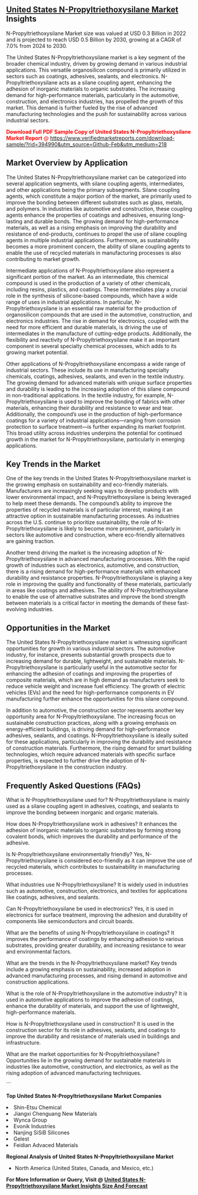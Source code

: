 <h2><a href="https://www.verifiedmarketreports.com/download-sample/?rid=394990&amp;utm_source=Github-Feb&amp;utm_medium=218" target="_blank">United States N-Propyltriethoxysilane Market</a> Insights</h2><p>N-Propyltriethoxysilane Market size was valued at USD 0.3 Billion in 2022 and is projected to reach USD 0.5 Billion by 2030, growing at a CAGR of 7.0% from 2024 to 2030.</p><p> <p>The United States N-Propyltriethoxysilane market is a key segment of the broader chemical industry, driven by growing demand in various industrial applications. This versatile organosilicon compound is primarily utilized in sectors such as coatings, adhesives, sealants, and electronics. N-Propyltriethoxysilane acts as a silane coupling agent, enhancing the adhesion of inorganic materials to organic substrates. The increasing demand for high-performance materials, particularly in the automotive, construction, and electronics industries, has propelled the growth of this market. This demand is further fueled by the rise of advanced manufacturing technologies and the push for sustainability across various industrial sectors. <p><span class=""><span style="color: #ff0000;"><strong>Download Full PDF Sample Copy of United States N-Propyltriethoxysilane Market Report</strong> @ </span><a href="https://www.verifiedmarketreports.com/download-sample/?rid=394990&amp;utm_source=Github-Feb&amp;utm_medium=218" target="_blank">https://www.verifiedmarketreports.com/download-sample/?rid=394990&amp;utm_source=Github-Feb&amp;utm_medium=218</a></span></p></p> <h2>Market Overview by Application</h2> <p>The United States N-Propyltriethoxysilane market can be categorized into several application segments, with silane coupling agents, intermediates, and other applications being the primary subsegments. Silane coupling agents, which constitute a major portion of the market, are primarily used to improve the bonding between different substrates such as glass, metals, and polymers. In industries like automotive and construction, these coupling agents enhance the properties of coatings and adhesives, ensuring long-lasting and durable bonds. The growing demand for high-performance materials, as well as a rising emphasis on improving the durability and resistance of end-products, continues to propel the use of silane coupling agents in multiple industrial applications. Furthermore, as sustainability becomes a more prominent concern, the ability of silane coupling agents to enable the use of recycled materials in manufacturing processes is also contributing to market growth.</p> <p>Intermediate applications of N-Propyltriethoxysilane also represent a significant portion of the market. As an intermediate, this chemical compound is used in the production of a variety of other chemicals, including resins, plastics, and coatings. These intermediates play a crucial role in the synthesis of silicone-based compounds, which have a wide range of uses in industrial applications. In particular, N-Propyltriethoxysilane is an essential raw material for the production of organosilicon compounds that are used in the automotive, construction, and electronics industries. The rise in demand for electronics, coupled with the need for more efficient and durable materials, is driving the use of intermediates in the manufacture of cutting-edge products. Additionally, the flexibility and reactivity of N-Propyltriethoxysilane make it an important component in several specialty chemical processes, which adds to its growing market potential.</p> <p>Other applications of N-Propyltriethoxysilane encompass a wide range of industrial sectors. These include its use in manufacturing specialty chemicals, coatings, adhesives, sealants, and even in the textile industry. The growing demand for advanced materials with unique surface properties and durability is leading to the increasing adoption of this silane compound in non-traditional applications. In the textile industry, for example, N-Propyltriethoxysilane is used to improve the bonding of fabrics with other materials, enhancing their durability and resistance to wear and tear. Additionally, the compound’s use in the production of high-performance coatings for a variety of industrial applications—ranging from corrosion protection to surface treatment—is further expanding its market footprint. This broad utility across industries underpins the potential for continued growth in the market for N-Propyltriethoxysilane, particularly in emerging applications.</p> <h2>Key Trends in the Market</h2> <p>One of the key trends in the United States N-Propyltriethoxysilane market is the growing emphasis on sustainability and eco-friendly materials. Manufacturers are increasingly seeking ways to develop products with lower environmental impact, and N-Propyltriethoxysilane is being leveraged to help meet these demands. The compound’s ability to improve the properties of recycled materials is of particular interest, making it an attractive option in sustainable manufacturing processes. As industries across the U.S. continue to prioritize sustainability, the role of N-Propyltriethoxysilane is likely to become more prominent, particularly in sectors like automotive and construction, where eco-friendly alternatives are gaining traction.</p> <p>Another trend driving the market is the increasing adoption of N-Propyltriethoxysilane in advanced manufacturing processes. With the rapid growth of industries such as electronics, automotive, and construction, there is a rising demand for high-performance materials with enhanced durability and resistance properties. N-Propyltriethoxysilane is playing a key role in improving the quality and functionality of these materials, particularly in areas like coatings and adhesives. The ability of N-Propyltriethoxysilane to enable the use of alternative substrates and improve the bond strength between materials is a critical factor in meeting the demands of these fast-evolving industries.</p> <h2>Opportunities in the Market</h2> <p>The United States N-Propyltriethoxysilane market is witnessing significant opportunities for growth in various industrial sectors. The automotive industry, for instance, presents substantial growth prospects due to increasing demand for durable, lightweight, and sustainable materials. N-Propyltriethoxysilane is particularly useful in the automotive sector for enhancing the adhesion of coatings and improving the properties of composite materials, which are in high demand as manufacturers seek to reduce vehicle weight and increase fuel efficiency. The growth of electric vehicles (EVs) and the need for high-performance components in EV manufacturing further enhance the opportunities for this silane compound.</p> <p>In addition to automotive, the construction sector represents another key opportunity area for N-Propyltriethoxysilane. The increasing focus on sustainable construction practices, along with a growing emphasis on energy-efficient buildings, is driving demand for high-performance adhesives, sealants, and coatings. N-Propyltriethoxysilane is ideally suited for these applications, particularly in improving the durability and resistance of construction materials. Furthermore, the rising demand for smart building technologies, which require advanced materials with specific surface properties, is expected to further drive the adoption of N-Propyltriethoxysilane in the construction industry.</p> <h2>Frequently Asked Questions (FAQs)</h2> <p>What is N-Propyltriethoxysilane used for? N-Propyltriethoxysilane is mainly used as a silane coupling agent in adhesives, coatings, and sealants to improve the bonding between inorganic and organic materials.</p> <p>How does N-Propyltriethoxysilane work in adhesives? It enhances the adhesion of inorganic materials to organic substrates by forming strong covalent bonds, which improves the durability and performance of the adhesive.</p> <p>Is N-Propyltriethoxysilane environmentally friendly? Yes, N-Propyltriethoxysilane is considered eco-friendly as it can improve the use of recycled materials, which contributes to sustainability in manufacturing processes.</p> <p>What industries use N-Propyltriethoxysilane? It is widely used in industries such as automotive, construction, electronics, and textiles for applications like coatings, adhesives, and sealants.</p> <p>Can N-Propyltriethoxysilane be used in electronics? Yes, it is used in electronics for surface treatment, improving the adhesion and durability of components like semiconductors and circuit boards.</p> <p>What are the benefits of using N-Propyltriethoxysilane in coatings? It improves the performance of coatings by enhancing adhesion to various substrates, providing greater durability, and increasing resistance to wear and environmental factors.</p> <p>What are the trends in the N-Propyltriethoxysilane market? Key trends include a growing emphasis on sustainability, increased adoption in advanced manufacturing processes, and rising demand in automotive and construction applications.</p> <p>What is the role of N-Propyltriethoxysilane in the automotive industry? It is used in automotive applications to improve the adhesion of coatings, enhance the durability of materials, and support the use of lightweight, high-performance materials.</p> <p>How is N-Propyltriethoxysilane used in construction? It is used in the construction sector for its role in adhesives, sealants, and coatings to improve the durability and resistance of materials used in buildings and infrastructure.</p> <p>What are the market opportunities for N-Propyltriethoxysilane? Opportunities lie in the growing demand for sustainable materials in industries like automotive, construction, and electronics, as well as the rising adoption of advanced manufacturing techniques.</p> ```</p><p><strong>Top United States N-Propyltriethoxysilane Market Companies</strong></p><div data-test-id=""><p><li>Shin-Etsu Chemical</li><li> Jiangxi Chenguang New Materials</li><li> Wynca Group</li><li> Evonik Industries</li><li> Nanjing SiSiB Silicones</li><li> Gelest</li><li> Feidian Advaced Materials</li></p><div><strong>Regional Analysis of&nbsp;United States N-Propyltriethoxysilane Market</strong></div><ul><li dir="ltr"><p dir="ltr">North America&nbsp;(United States, Canada, and Mexico, etc.)</p></li></ul><p><strong>For More Information or Query, Visit @&nbsp;</strong><strong><a href="https://www.verifiedmarketreports.com/product/n-propyltriethoxysilane-market/?utm_source=Github-Feb&amp;utm_medium=218" target="_blank">United States N-Propyltriethoxysilane Market Insights Size And Forecast</a></strong></p></div>
